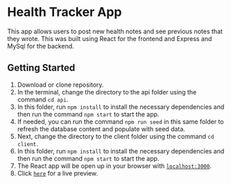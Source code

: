 # Health Tracker App
This app allows users to post new health notes and see previous notes that they wrote.  This was built using React for the frontend and Express and MySql for the backend.

## Getting Started
1. Download or clone repository.
2. In the terminal, change the directory to the api folder using the command `cd api`.
3. In this folder, run `npm install` to install the necessary dependencies and then run the command `npm start` to start the app.
4. If needed, you can run the command `npm run seed` in this same folder to refresh the database content and populate with seed data.
5. Next, change the directory to the client folder using the command `cd client`.
6. In this folder, run `npm install` to install the necessary dependencies and then run the command `npm start` to start the app.
7. The React app will be open up in your browser with [`localhost:3000`](http://localhost:3000/).
8. Click [`here`]() for a live preview.

